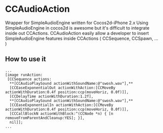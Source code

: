 CCAudioAction
==================

Wrapper for SimpleAudioEngine written for Cocos2d-iPhone 2.x
Using SimpleAudioEngine in cocos2d is awesome but it's difficult to integrate inside out CCActions.
CCAudioAction easily allow a developer to insert SimpleAudioEngine features inside CCActions ( CCSequence, CCSpawn, ... )

How to use it
---------
```
...
[image runAction:
 [CCSequence actions:
  **[CCAudioPlaySound actionWithSoundName:@"swosh.wav"],**
  [CCEaseExponentialOut actionWithAction:[CCMoveBy actionWithDuration:0.4f position:ccp(moveHoriz, 0.0f)]],
  [CCDelayTime actionWithDuration:1.2f],
  **[CCAudioPlaySound actionWithSoundName:@"swosh.wav"],**
  [CCEaseExponentialIn actionWithAction:[CCMoveBy actionWithDuration:0.4f position:ccp(moveHoriz, 0.0f)]],
  [CCCallBlockN actionWithBlock:^(CCNode *n) { [n removeFromParentAndCleanup:YES]; }],
  nil]];
...
```